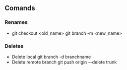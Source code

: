 ## Comands

### Renames
- git checkout <old_name>
git branch -m <new_name>

### Deletes
- Delete local
git branch -d branchname
- Delete remote branch
 git push origin --delete trunk
